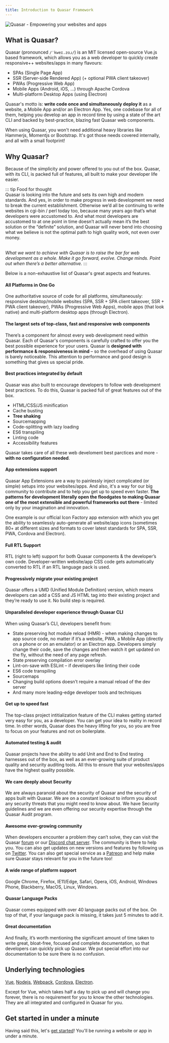 ```yaml
---
title: Introduction to Quasar Framework
---
```


![Quasar - Empowering your websites and apps](https://cdn.quasar.dev/img/responsive.png)

## What is Quasar?
Quasar (pronounced `/ˈkweɪ.zɑɹ/`) is an MIT licensed open-source Vue.js based framework, which allows you as a web developer to quickly create responsive++ websites/apps in many flavours:
* SPAs (Single Page App)
* SSR (Server-side Rendered App) (+ optional PWA client takeover)
* PWAs (Progressive Web App)
* Mobile Apps (Android, iOS, …) through Apache Cordova
* Multi-platform Desktop Apps (using Electron)

Quasar's motto is: **write code once and simultaneously deploy it** as a website, a Mobile App and/or an Electron App. Yes, one codebase for all of them, helping you develop an app in record time by using a state of the art CLI and backed by best-practice, blazing fast Quasar web components.

When using Quasar, you won't need additional heavy libraries like Hammerjs, Momentjs or Bootstrap. It's got those needs covered internally, and all with a small footprint!

## Why Quasar?
Because of the simplicity and power offered to you out of the box. Quasar, with its CLI, is packed full of features, all built to make your developer life easier.

::: tip Food for thought
<br>
Quasar is looking into the future and sets its own high and modern standards. And yes, in order to make progress in web development we need to break the current establishment. Otherwise we’d all be continuing to write websites in cgi-bin / perl today too, because many years ago that’s what developers were accustomed to. And what most developers are accustomed to at one point in time doesn’t actually mean it’s the best solution or the “definite” solution, and Quasar will never bend into choosing what we believe is not the optimal path to high quality work, not even over money.
<br><br>

*What we want to achieve with Quasar is to raise the bar for web development as a whole. Make it go forward, evolve. Change minds. Point out when there’s a better alternative.*
:::

Below is a non-exhaustive list of Quasar's great aspects and features.

#### All Platforms in One Go
One authoritative source of code for all platforms, simultaneously: responsive desktop/mobile websites (SPA, SSR + SPA client takeover, SSR + PWA client takeover), PWAs (Progressive Web Apps), mobile apps (that look native) and multi-platform desktop apps (through Electron).

#### The largest sets of top-class, fast and responsive web components
There’s a component for almost every web development need within Quasar. Each of Quasar's components is carefully crafted to offer you the best possible experience for your users. Quasar is **designed with performance & responsiveness in mind** – so the overhead of using Quasar is barely noticeable. This attention to performance and good design is something that gives us special pride.

#### Best practices integrated by default
Quasar was also built to encourage developers to follow web development best practices. To do this, Quasar is packed full of great features out of the box.
 - HTML/CSS/JS minification
 - Cache busting
 - **Tree shaking**
 - Sourcemapping
 - Code-splitting with lazy loading
 - ES6 transpiling
 - Linting code
 - Accessibility features

Quasar takes care of all these web develoment best parctices and more - **with no configuration needed**.

#### App extensions support
Quasar App Extensions are a way to painlessly inject complicated (or simple) setups into your websites/apps. And also, it's a way for our big community to contribute and to help you get up to speed even faster. **The patterns for development literally open the floodgates to making Quasar one of the most extensible and powerful frameworks out there** - limited only by your imagination and innovation.

One example is our official Icon Factory app extension with which you get the ability to seamlessly auto-generate all website/app icons (sometimes 80+ at different sizes and formats to cover latest standards for SPA, SSR, PWA, Cordova and Electron).

#### Full RTL Support
RTL (right to left) support for both Quasar components & the developer’s own code. Developer-written website/app CSS code gets automatically converted to RTL if an RTL language pack is used.

#### Progressively migrate your existing project
Quasar offers a UMD (Unified Module Definition) version, which means developers can add a CSS and JS HTML tag into their existing project and they’re ready to use it. No build step is required.

#### Unparalleled developer experience through Quasar CLI
When using Quasar’s CLI, developers benefit from:

 - State preserving hot module reload (HMR) - when making changes to app source code, no matter if it’s a website, PWA, a Mobile App (directly on a phone or on an emulator) or an Electron app. Developers simply change their code, save the changes and then watch it get updated on the fly, without the need of any page refresh.
 - State preserving compilation error overlay
 - Lint-on-save with ESLint – if developers like linting their code
 - ES6 code transpiling
 - Sourcemaps
 - Changing build options doesn’t require a manual reload of the dev server
 - And many more leading-edge developer tools and techniques

#### Get up to speed fast
The top-class project intitialization feature of the CLI makes getting started very easy for you, as a developer. You can get your idea to reality in record time. In other words, Quasar does the heavy lifting for you, so you are free to focus on your features and not on boilerplate.

#### Automated testing & audit
Quasar projects have the ability to add Unit and End to End testing harnesses out of the box, as well as an ever-growing suite of product quality and security auditing tools. All this to ensure that your websites/apps have the highest quality possible.

#### We care deeply about Security
We are always paranoid about the security of Quasar and the security of apps built with Quasar. We are on a constant lookout to inform you about any security threats that you might need to know about. We have Security guidelines and we are even offering our security expertise through the Quasar Audit program.

#### Awesome ever-growing community
When developers encounter a problem they can’t solve, they can visit the Quasar [forum](https://forum.quasar.dev/) or our [Discord chat server](https://chat.quasar.dev). The community is there to help you. You can also get updates on new versions and features by following us on [Twitter](https://twitter.com/quasarframework). You can also get special service as a [Patreon](https://www.patreon.com/quasarframework) and help make sure Quasar stays relevant for you in the future too!

#### A wide range of platform support
Google Chrome, Firefox, IE11/Edge, Safari, Opera, iOS, Android, Windows Phone, Blackberry, MacOS, Linux, Windows.

#### Quasar Language Packs
Quasar comes equipped with over 40 language packs out of the box. On top of that, if your language pack is missing, it takes just 5 minutes to add it.

#### Great documentation
And finally, it’s worth mentioning the significant amount of time taken to write great, bloat-free, focused and complete documentation, so that developers can quickly pick up Quasar. We put special effort into our documentation to be sure there is no confusion.

## Underlying technologies
[Vue](https://vuejs.org/), [Nodejs](https://nodejs.org/), [Webpack](https://webpack.js.org/), [Cordova](https://cordova.apache.org/), [Electron](https://electronjs.org/).

Except for Vue, which takes half a day to pick up and will change you forever, there is no requirement for you to know the other technologies. They are all integrated and configured in Quasar for you.

## Get started in under a minute
Having said this, let's [get started](/start)! You'll be running a website or app in under a minute.
